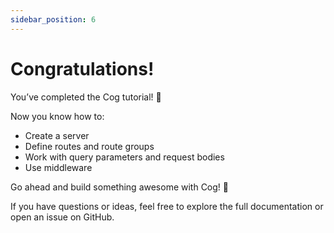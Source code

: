 ```yaml
---
sidebar_position: 6
---
```


# Congratulations!

You’ve completed the Cog tutorial! 🎉

Now you know how to:

-   Create a server
-   Define routes and route groups
-   Work with query parameters and request bodies
-   Use middleware

Go ahead and build something awesome with Cog! 🚀

If you have questions or ideas, feel free to explore the full documentation or open an issue on
GitHub.
